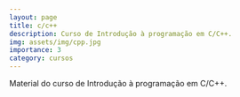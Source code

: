 ```yaml
---
layout: page
title: c/c++
description: Curso de Introdução à programação em C/C++.
img: assets/img/cpp.jpg
importance: 3
category: cursos
---
```


Material do curso de Introdução à programação em C/C++.
